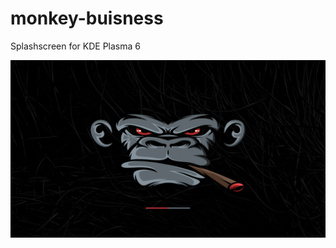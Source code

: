 # monkey-buisness
Splashscreen for KDE Plasma 6

![alt text](https://github.com/smokey5787/monkey-buisness/blob/main/Monkey-Buisness/contents/previews/splash.png "preview")
